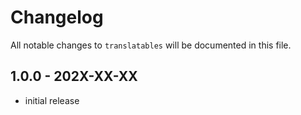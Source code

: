 # Changelog

All notable changes to `translatables` will be documented in this file.

## 1.0.0 - 202X-XX-XX

- initial release
